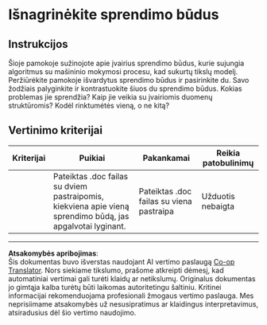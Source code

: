 <!--
CO_OP_TRANSLATOR_METADATA:
{
  "original_hash": "de6025f96841498b0577e9d1aee18d1f",
  "translation_date": "2025-09-03T18:04:53+00:00",
  "source_file": "4-Classification/2-Classifiers-1/assignment.md",
  "language_code": "lt"
}
-->
# Išnagrinėkite sprendimo būdus
## Instrukcijos

Šioje pamokoje sužinojote apie įvairius sprendimo būdus, kurie sujungia algoritmus su mašininio mokymosi procesu, kad sukurtų tikslų modelį. Peržiūrėkite pamokoje išvardytus sprendimo būdus ir pasirinkite du. Savo žodžiais palyginkite ir kontrastuokite šiuos du sprendimo būdus. Kokias problemas jie sprendžia? Kaip jie veikia su įvairiomis duomenų struktūromis? Kodėl rinktumėtės vieną, o ne kitą? 
## Vertinimo kriterijai

| Kriterijai | Puikiai                                                                                      | Pakankamai                                      | Reikia patobulinimų          |
| ---------- | -------------------------------------------------------------------------------------------- | ----------------------------------------------- | ---------------------------- |
|            | Pateiktas .doc failas su dviem pastraipomis, kiekviena apie vieną sprendimo būdą, jas apgalvotai lyginant. | Pateiktas .doc failas su viena pastraipa        | Užduotis nebaigta            |

---

**Atsakomybės apribojimas**:  
Šis dokumentas buvo išverstas naudojant AI vertimo paslaugą [Co-op Translator](https://github.com/Azure/co-op-translator). Nors siekiame tikslumo, prašome atkreipti dėmesį, kad automatiniai vertimai gali turėti klaidų ar netikslumų. Originalus dokumentas jo gimtąja kalba turėtų būti laikomas autoritetingu šaltiniu. Kritinei informacijai rekomenduojama profesionali žmogaus vertimo paslauga. Mes neprisiimame atsakomybės už nesusipratimus ar klaidingus interpretavimus, atsiradusius dėl šio vertimo naudojimo.